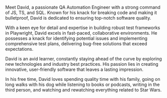 Meet David, a passionate QA Automation Engineer with a strong command of JS, TS, and SQL. Known for his knack for breaking code and making it bulletproof, David is dedicated to ensuring top-notch software quality.

With a keen eye for detail and expertise in building robust test frameworks in Playwright, David excels in fast-paced, collaborative environments. He possesses a knack for identifying potential issues and implementing comprehensive test plans, delivering bug-free solutions that exceed expectations.

David is an avid learner, constantly staying ahead of the curve by exploring new technologies and industry best practices. His passion lies in creating innovative, user-friendly software that leaves a lasting impression.

In his free time, David loves spending quality time with his family, going on long walks with his dog while listening to books or podcasts, writing in the third person, and watching and rewatching everything related to Star Wars.
